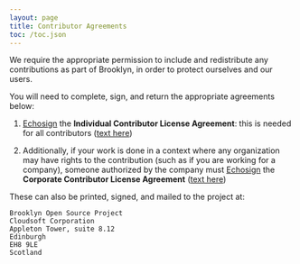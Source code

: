 ```yaml
---
layout: page
title: Contributor Agreements
toc: /toc.json
---
```


We require the appropriate permission to include and redistribute any contributions
as part of Brooklyn, in order to protect ourselves and our users.

You will need to complete, sign, and return the appropriate agreements below:

1. [Echosign](TODO) the **Individual Contributor License Agreement**:
   this is needed for all contributors
   ([text here](brooklyn-icla.txt))
    
2. Additionally, if your work is done in a context where any organization may have rights to the contribution
   (such as if you are working for a company), someone authorized by the company must
   [Echosign](TODO) the **Corporate Contributor License Agreement** ([text here](brooklyn-ccla.txt))

These can also be printed, signed, and mailed to the project at:

    Brooklyn Open Source Project
    Cloudsoft Corporation
    Appleton Tower, suite 8.12
    Edinburgh
    EH8 9LE
    Scotland
